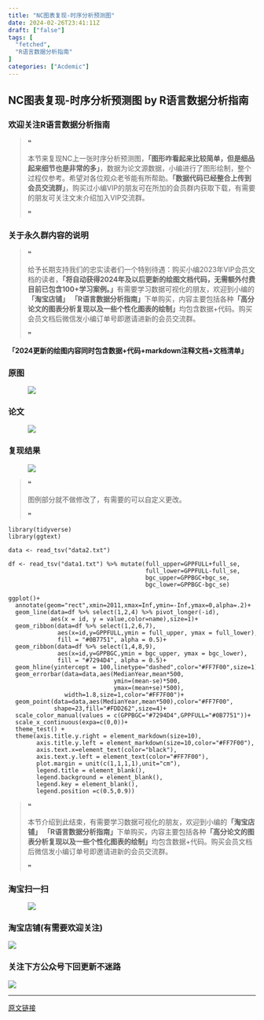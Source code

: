 ```yaml
---
title: "NC图表复现-时序分析预测图"
date: 2024-02-26T23:41:11Z
draft: ["false"]
tags: [
  "fetched",
  "R语言数据分析指南"
]
categories: ["Acdemic"]
---
```

NC图表复现-时序分析预测图 by R语言数据分析指南
------
<div><section data-tool="mdnice编辑器" data-website="https://www.mdnice.com"><h3 data-tool="mdnice编辑器"><span></span><span><span></span>欢迎关注R语言数据分析指南</span><span></span></h3><blockquote data-tool="mdnice编辑器"><span>❝</span><p>本节来复现NC上一张时序分析预测图，<strong>「图形咋看起来比较简单，但是细品起来细节也是非常的多」</strong>，数据为论文源数据，小编进行了图形绘制，整个过程仅参考。希望对各位观众老爷能有所帮助。<strong>「数据代码已经整合上传到会员交流群」</strong>，购买过小编VIP的朋友可在所加的会员群内获取下载，有需要的朋友可关注文末介绍加入VIP交流群。</p><span>❞</span></blockquote><h3 data-tool="mdnice编辑器"><span></span><span><span></span>关于永久群内容的说明</span><span></span></h3><blockquote data-tool="mdnice编辑器"><span>❝</span><p>给予长期支持我们的忠实读者们一个特别待遇：购买小编2023年VIP会员文档的读者，<strong>「将自动获得2024年及以后更新的绘图文档代码，无需额外付费目前已包含100+学习案例。」</strong>有需要学习数据可视化的朋友，欢迎到小编的<strong>「淘宝店铺」</strong> <strong>「R语言数据分析指南」</strong>下单购买，内容主要包括各种<strong>「高分论文的图表分析复现以及一些个性化图表的绘制」</strong>均包含数据+代码。购买会员文档后微信发小编订单号即邀请进新的会员交流群。</p><span>❞</span></blockquote><p data-tool="mdnice编辑器"><strong>「2024更新的绘图内容同时包含数据+代码+markdown注释文档+文档清单」</strong></p><h3 data-tool="mdnice编辑器"><span></span><span><span></span>原图</span><span></span></h3><figure data-tool="mdnice编辑器"><img data-imgfileid="100026038" data-ratio="0.3685185185185185" data-src="https://mmbiz.qpic.cn/mmbiz_png/EibnicgwScTAZsGhqTXUpxb0fO6OLfNo9pjpL7pFk7G0zvesqNF0FO0BcVT62mgU6iamXoR9rTJofbjepSxGyMiaIg/640?wx_fmt=png&amp;from=appmsg" data-type="png" data-w="1080" src="https://mmbiz.qpic.cn/mmbiz_png/EibnicgwScTAZsGhqTXUpxb0fO6OLfNo9pjpL7pFk7G0zvesqNF0FO0BcVT62mgU6iamXoR9rTJofbjepSxGyMiaIg/640?wx_fmt=png&amp;from=appmsg"></figure><h3 data-tool="mdnice编辑器"><span></span><span><span></span>论文</span><span></span></h3><figure data-tool="mdnice编辑器"><img data-imgfileid="100026036" data-ratio="0.37222222222222223" data-src="https://mmbiz.qpic.cn/mmbiz_png/EibnicgwScTAZsGhqTXUpxb0fO6OLfNo9pEQyf6em3GOQlVNesvvUafyFwC8DMNhfdnw7vt0mRE7s4PcsmeHmHFg/640?wx_fmt=png&amp;from=appmsg" data-type="png" data-w="1080" src="https://mmbiz.qpic.cn/mmbiz_png/EibnicgwScTAZsGhqTXUpxb0fO6OLfNo9pEQyf6em3GOQlVNesvvUafyFwC8DMNhfdnw7vt0mRE7s4PcsmeHmHFg/640?wx_fmt=png&amp;from=appmsg"></figure><h3 data-tool="mdnice编辑器"><span></span><span><span></span>复现结果</span><span></span></h3><figure data-tool="mdnice编辑器"><img data-imgfileid="100026035" data-ratio="0.4981481481481482" data-src="https://mmbiz.qpic.cn/mmbiz_png/EibnicgwScTAZsGhqTXUpxb0fO6OLfNo9pibHkIOfIe7h9dMQqMnCOLA6GsGicaJ0dJ44j61tnNGjrP0Ip6aRN07RQ/640?wx_fmt=png&amp;from=appmsg" data-type="png" data-w="1080" src="https://mmbiz.qpic.cn/mmbiz_png/EibnicgwScTAZsGhqTXUpxb0fO6OLfNo9pibHkIOfIe7h9dMQqMnCOLA6GsGicaJ0dJ44j61tnNGjrP0Ip6aRN07RQ/640?wx_fmt=png&amp;from=appmsg"></figure><blockquote data-tool="mdnice编辑器"><span>❝</span><p>图例部分就不做修改了，有需要的可以自定义更改。</p><span>❞</span></blockquote><pre data-tool="mdnice编辑器"><span></span><code><span>library</span>(tidyverse)<br><span>library</span>(ggtext)<br></code></pre><pre data-tool="mdnice编辑器"><span></span><code>data &lt;- read_tsv(<span>"data2.txt"</span>)<br></code></pre><pre data-tool="mdnice编辑器"><span></span><code>df &lt;- read_tsv(<span>"data1.txt"</span>) %&gt;% mutate(full_upper=GPPFULL+full_se,<br>                                       full_lower=GPPFULL-full_se,<br>                                       bgc_upper=GPPBGC+bgc_se,<br>                                       bgc_lower=GPPBGC-bgc_se)<br></code></pre><pre data-tool="mdnice编辑器"><span></span><code>ggplot()+<br>  annotate(geom=<span>"rect"</span>,xmin=<span>2011</span>,xmax=<span>Inf</span>,ymin=-<span>Inf</span>,ymax=<span>0</span>,alpha=<span>.2</span>)+<br>  geom_line(data=df %&gt;% select(<span>1</span>,<span>2</span>,<span>4</span>) %&gt;% pivot_longer(-id),<br>            aes(x = id, y = value,color=name),size=<span>1</span>)+<br>  geom_ribbon(data=df %&gt;% select(<span>1</span>,<span>2</span>,<span>6</span>,<span>7</span>),<br>              aes(x=id,y=GPPFULL,ymin = full_upper, ymax = full_lower),<br>              fill = <span>"#0B7751"</span>, alpha = <span>0.5</span>)+<br>  geom_ribbon(data=df %&gt;% select(<span>1</span>,<span>4</span>,<span>8</span>,<span>9</span>),<br>              aes(x=id,y=GPPBGC,ymin = bgc_upper, ymax = bgc_lower),<br>              fill = <span>"#7294D4"</span>, alpha = <span>0.5</span>)+<br>  geom_hline(yintercept = <span>100</span>,linetype=<span>"dashed"</span>,color=<span>"#FF7F00"</span>,size=<span>1</span>)+<br>  geom_errorbar(data=data,aes(MedianYear,mean*<span>500</span>,<br>                              ymin=(mean-se)*<span>500</span>,<br>                              ymax=(mean+se)*<span>500</span>),<br>                width=<span>1.8</span>,size=<span>1</span>,color=<span>"#FF7F00"</span>)+<br>  geom_point(data=data,aes(MedianYear,mean*<span>500</span>),color=<span>"#FF7F00"</span>,<br>             shape=<span>23</span>,fill=<span>"#FDD262"</span>,size=<span>4</span>)+<br>  scale_color_manual(values = c(GPPBGC=<span>"#7294D4"</span>,GPPFULL=<span>"#0B7751"</span>))+<br>  scale_x_continuous(expa=c(<span>0</span>,<span>0</span>))+<br>  theme_test() +<br>  theme(axis.title.y.right = element_markdown(size=<span>10</span>),<br>        axis.title.y.left = element_markdown(size=<span>10</span>,color=<span>"#FF7F00"</span>),<br>        axis.text.x=element_text(color=<span>"black"</span>),<br>        axis.text.y.left = element_text(color=<span>"#FF7F00"</span>),<br>        plot.margin = unit(c(<span>1</span>,<span>1</span>,<span>1</span>,<span>1</span>),unit=<span>"cm"</span>),<br>        legend.title = element_blank(),<br>        legend.background = element_blank(),<br>        legend.key = element_blank(),<br>        legend.position =c(<span>0.5</span>,<span>0.9</span>))<br></code></pre><blockquote data-tool="mdnice编辑器"><span>❝</span><p>本节介绍到此结束，有需要学习数据可视化的朋友，欢迎到小编的<strong>「淘宝店铺」</strong> <strong>「R语言数据分析指南」</strong>下单购买，内容主要包括各种<strong>「高分论文的图表分析复现以及一些个性化图表的绘制」</strong>均包含数据+代码。购买会员文档后微信发小编订单号即邀请进新的会员交流群。</p><span>❞</span></blockquote><h3 data-tool="mdnice编辑器"><span></span><span><span></span>淘宝扫一扫</span><span></span></h3><figure data-tool="mdnice编辑器"><img data-imgfileid="100026037" data-ratio="1.5806451612903225" data-src="https://mmbiz.qpic.cn/mmbiz_png/EibnicgwScTAZsGhqTXUpxb0fO6OLfNo9piaf6czSVksTReSvgHEVA894wiawnhgtgs82LUOBiazicAkvBXlNLFibvXWw/640?wx_fmt=png&amp;from=appmsg" data-type="png" data-w="682" src="https://mmbiz.qpic.cn/mmbiz_png/EibnicgwScTAZsGhqTXUpxb0fO6OLfNo9piaf6czSVksTReSvgHEVA894wiawnhgtgs82LUOBiazicAkvBXlNLFibvXWw/640?wx_fmt=png&amp;from=appmsg"></figure><h3 data-tool="mdnice编辑器"><span></span><span><span></span>淘宝店铺(有需要欢迎关注)</span><span></span></h3><p><img data-galleryid="" data-imgfileid="100019415" data-ratio="1.0210420841683367" data-s="300,640" data-src="https://mmbiz.qpic.cn/mmbiz_jpg/EibnicgwScTAbvhPDLGT8NaialEsht92PTYNJWpmVLfoYGic1uha5FyBrDCibibZCLjiazgvpT1XcdwibfVywD2el0VAgg/640?wx_fmt=jpeg" data-type="jpeg" data-w="998" src="https://mmbiz.qpic.cn/mmbiz_jpg/EibnicgwScTAbvhPDLGT8NaialEsht92PTYNJWpmVLfoYGic1uha5FyBrDCibibZCLjiazgvpT1XcdwibfVywD2el0VAgg/640?wx_fmt=jpeg"></p><h3 data-tool="mdnice编辑器"><span></span><span><span></span>关注下方公众号下回更新不迷路</span><span></span></h3><p><img data-galleryid="" data-imgfileid="100016185" data-ratio="0.3194444444444444" data-s="300,640" data-src="https://mmbiz.qpic.cn/mmbiz_png/EibnicgwScTAYib6Vf5Lfu4s64dJIEWhdGMvrcDEx2Rxgd91TOF5sjqy47Wqf2cTO1c5Nhdibh8G5IhOnR53j6XKrw/640?wx_fmt=png" data-type="png" data-w="1080" src="https://mmbiz.qpic.cn/mmbiz_png/EibnicgwScTAYib6Vf5Lfu4s64dJIEWhdGMvrcDEx2Rxgd91TOF5sjqy47Wqf2cTO1c5Nhdibh8G5IhOnR53j6XKrw/640?wx_fmt=png"></p></section><p><mp-style-type data-value="3"></mp-style-type></p></div>  
<hr>
<a href="https://mp.weixin.qq.com/s/CwRIBEDOFuCxwJRYYTXV5w",target="_blank" rel="noopener noreferrer">原文链接</a>
